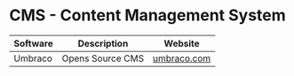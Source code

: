 # CMS - Content Management System

| Software | Description      | Website                            |
| -------- | ---------------- | ---------------------------------- |
| Umbraco  | Opens Source CMS | [umbraco.com](https://umbraco.com) |
